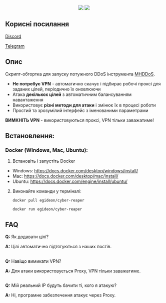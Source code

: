<p align="center">
  <a href="https://discord.gg/cyberspace-ua"><img src="https://img.shields.io/discord/947778619718119434?label=Discord-Online"></a>
  <img src="https://img.shields.io/github/last-commit/E-Gideon/CyberReaper">
</p>

## Корисні посилання
<a href="https://discord.gg/cyberspace-ua">Discord</a>

<a href="https://t.me/CyberSpace_UA">Telegram</a>

## Опис

Скрипт-обгортка для запуску потужного DDoS інструмента [MHDDoS](https://github.com/MHProDev/MHDDoS).

- **Не потребує VPN** - автоматично скачує і підбирає робочі проксі для заданих цілей, періодично їх оновлюючи
- Атака **декількох цілей** з автоматичним балансуванням навантаження
- Використовує **різні методи для атаки** і змінює їх в процесі роботи
- Простий та зрозумілий інтерфейс з іменованими параметрами

**ВИМКНІТЬ VPN** - використовуються проксі, VPN тільки заважатиме!

## Встановлення:

### Docker (Windows, Mac, Ubuntu):
1. Встановіть і запустіть Docker
- Windows: https://docs.docker.com/desktop/windows/install/
- Mac: https://docs.docker.com/desktop/mac/install/
- Ubuntu: https://docs.docker.com/engine/install/ubuntu/

2. Виконайте команди у терміналі:

    ```docker pull egideon/cyber-reaper```
    
    ```docker run egideon/cyber-reaper```
    
## FAQ
**Q:** Як додавати цілі?

**A:** Цілі автоматично підтягуються з наших постів.
##
**Q:** Навіщо вимикати VPN?

**A:** Для атаки використовується Proxy, VPN тільки заважатиме.
##
**Q:** Мій реальний IP будуть бачити ті, кого я атакую?

**A:** Ні, програмне забезпечення атакує через Proxy.
